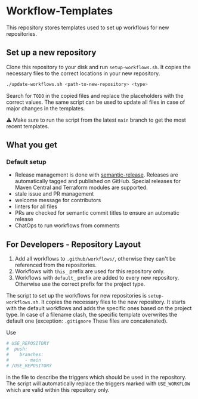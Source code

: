 # Workflow-Templates

This repository stores templates used to set up workflows for new repositories.

## Set up a new repository

Clone this repository to your disk and run `setup-workflows.sh`. It copies the necessary files to the correct
locations in your new repository.

```bash
./update-workflows.sh <path-to-new-repository> <type>
```

Search for `TODO` in the copied files and replace the placeholders with the correct values. The same script can be used to update
all files in case of major changes in the templates.

:warning: Make sure to run the script from the latest `main` branch to get the most recent templates.

## What you get

### Default setup

- Release management is done with [semantic-release](https://github.com/semantic-release/semantic-release). Releases are automatically tagged and published on GitHub. Special
  releases for Maven Central and Terraform modules are supported.
- stale issue and PR management
- welcome message for contributors
- linters for all files
- PRs are checked for semantic commit titles to ensure an automatic release
- ChatOps to run workflows from comments

## For Developers - Repository Layout

1. Add all workflows to `.github/workflows/`, otherwise they can't be referenced from the repositories.
2. Workflows with `this_` prefix are used for this repository only.
3. Workflows with `default_` prefix are added to every new repository. Otherwise use the correct prefix for the project type.

The script to set up the workflows for new repositories is `setup-workflows.sh`. It copies the necessary files to the new
repository. It starts with the default workflows and adds the specific ones based on the project type. In case of a filename clash,
the specific template overwrites the default one (exception: `.gitignore` These files are concatenated).

Use 

```bash
# USE_REPOSITORY
#  push:
#    branches:
#      - main
# /USE_REPOSITORY
```

in the file to describe the triggers which should be used in the repository. The script will automatically replace the triggers
marked with `USE_WORKFLOW` which are valid within this repository only.
